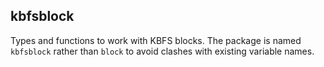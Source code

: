 ## kbfsblock

Types and functions to work with KBFS blocks. The package is named
`kbfsblock` rather than `block` to avoid clashes with existing
variable names.
